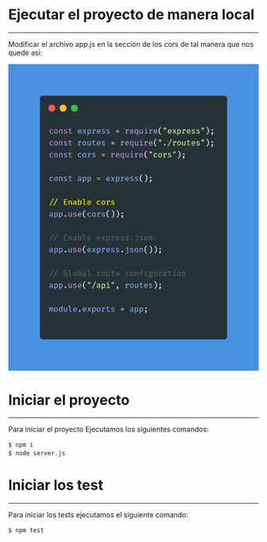 # Ejecutar el proyecto de manera local
--------------------------------------
Modificar el archivo app.js en la sección de los cors de tal manera que nos quede asi:

![Backend Locale](https://github.com/robertramosastudillo/code-challenge-server/blob/main/assets/img/backend-locale.png "Backend Locale")


# Iniciar el proyecto 
--------------------------------------
Para iniciar el proyecto Ejecutamos los siguientes comandos:

```sh
$ npm i
$ node server.js
```

# Iniciar los test
--------------------------------------
Para iniciar los tests ejecutamos el siguiente comando:
```sh
$ npm test
```